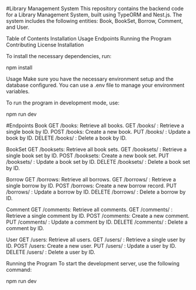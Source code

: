 #Library Management System
This repository contains the backend code for a Library Management System, built using TypeORM and Nest.js. The system includes the following entities: Book, BookSet, Borrow, Comment, and User.

Table of Contents
Installation
Usage
Endpoints
Running the Program
Contributing
License
Installation

To install the necessary dependencies, run:

npm install

Usage
Make sure you have the necessary environment setup and the database configured. You can use a .env file to manage your environment variables.

To run the program in development mode, use:

npm run dev


#Endpoints
Book
GET /books: Retrieve all books.
GET /books/
: Retrieve a single book by ID.
POST /books: Create a new book.
PUT /books/
: Update a book by ID.
DELETE /books/
: Delete a book by ID.


BookSet
GET /booksets: Retrieve all book sets.
GET /booksets/
: Retrieve a single book set by ID.
POST /booksets: Create a new book set.
PUT /booksets/
: Update a book set by ID.
DELETE /booksets/
: Delete a book set by ID.


Borrow
GET /borrows: Retrieve all borrows.
GET /borrows/
: Retrieve a single borrow by ID.
POST /borrows: Create a new borrow record.
PUT /borrows/
: Update a borrow by ID.
DELETE /borrows/
: Delete a borrow by ID.


Comment
GET /comments: Retrieve all comments.
GET /comments/
: Retrieve a single comment by ID.
POST /comments: Create a new comment.
PUT /comments/
: Update a comment by ID.
DELETE /comments/
: Delete a comment by ID.


User
GET /users: Retrieve all users.
GET /users/
: Retrieve a single user by ID.
POST /users: Create a new user.
PUT /users/
: Update a user by ID.
DELETE /users/
: Delete a user by ID.


Running the Program
To start the development server, use the following command:

npm run dev
